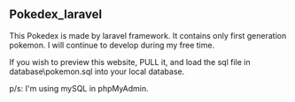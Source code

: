 ## Pokedex_laravel
This Pokedex is made by laravel framework. It contains only first generation pokemon. I will continue to develop during my free time.

If you wish to preview this website, PULL it, and load the sql file in database\pokemon.sql into your local database. 

p/s: I'm using mySQL in phpMyAdmin.

